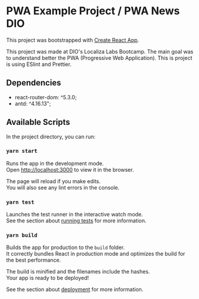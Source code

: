 # PWA Example Project / PWA News DIO

This project was bootstrapped with [Create React App](https://github.com/facebook/create-react-app).

This project was made at DIO's Localiza Labs Bootcamp. The main goal was to understand better the PWA (Progressive Web Application). This is project is using ESlint and Prettier.

## Dependencies

- react-router-dom: ^5.3.0;
- antd: ^4.16.13";

## Available Scripts

In the project directory, you can run:

### `yarn start`

Runs the app in the development mode.\
Open [http://localhost:3000](http://localhost:3000) to view it in the browser.

The page will reload if you make edits.\
You will also see any lint errors in the console.

### `yarn test`

Launches the test runner in the interactive watch mode.\
See the section about [running tests](https://facebook.github.io/create-react-app/docs/running-tests) for more information.

### `yarn build`

Builds the app for production to the `build` folder.\
It correctly bundles React in production mode and optimizes the build for the best performance.

The build is minified and the filenames include the hashes.\
Your app is ready to be deployed!

See the section about [deployment](https://facebook.github.io/create-react-app/docs/deployment) for more information.
